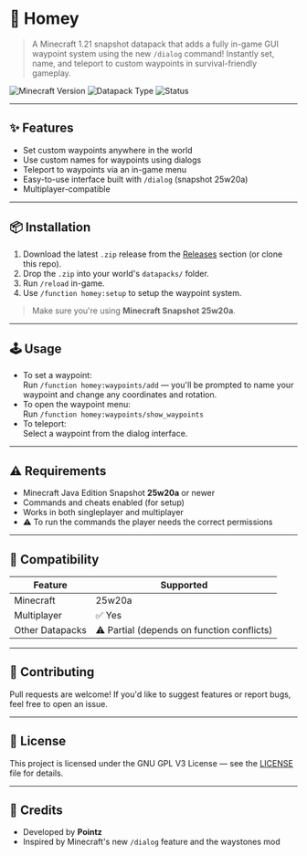 # 📍 Homey
> A Minecraft 1.21 snapshot datapack that adds a fully in-game GUI waypoint system using the new `/dialog` command! Instantly set, name, and teleport to custom waypoints in survival-friendly gameplay.

![Minecraft Version](https://img.shields.io/badge/Minecraft-25w20a-blue)
![Datapack Type](https://img.shields.io/badge/Type-Utility-lightgrey)
![Status](https://img.shields.io/badge/Status-Beta-orange)

---

## ✨ Features

- Set custom waypoints anywhere in the world
- Use custom names for waypoints using dialogs
- Teleport to waypoints via an in-game menu
- Easy-to-use interface built with `/dialog` (snapshot 25w20a)
- Multiplayer-compatible

---

## 📦 Installation

1. Download the latest `.zip` release from the [Releases](#) section (or clone this repo).
2. Drop the `.zip` into your world's `datapacks/` folder.
3. Run `/reload` in-game.
4. Use `/function homey:setup` to setup the waypoint system.

> Make sure you're using **Minecraft Snapshot 25w20a**.

---

## 🕹️ Usage

- To set a waypoint:  
  Run `/function homey:waypoints/add` — you'll be prompted to name your waypoint and change any coordinates and rotation.
- To open the waypoint menu:  
  Run `/function homey:waypoints/show_waypoints`
- To teleport:  
  Select a waypoint from the dialog interface.

---

## ⚠️ Requirements

- Minecraft Java Edition Snapshot **25w20a** or newer
- Commands and cheats enabled (for setup)
- Works in both singleplayer and multiplayer
- ⚠️ To run the commands the player needs the correct permissions
---

## 🔄 Compatibility

| Feature       | Supported        |
|---------------|------------------|
| Minecraft     | 25w20a          |
| Multiplayer   | ✅ Yes           |
| Other Datapacks | ⚠️ Partial (depends on function conflicts) |

---

## 🤝 Contributing

Pull requests are welcome! If you'd like to suggest features or report bugs, feel free to open an issue.

---

## 📝 License

This project is licensed under the GNU GPL V3 License — see the [LICENSE](./LICENSE) file for details.

---

## 🙌 Credits

- Developed by **Pointz**
- Inspired by Minecraft's new `/dialog` feature and the waystones mod
